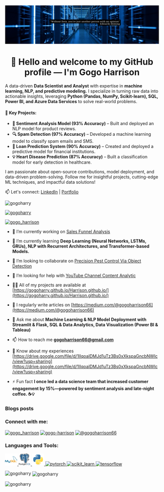 <p align="center">
  <img src="header.jpg" alt="Gogo Harrison's GitHub Banner" />
</p>

<h1 align="center">👋 Hello and welcome to my GitHub profile — I'm Gogo Harrison</h1>

A data-driven **Data Scientist and Analyst** with expertise in **machine learning, NLP, and predictive modeling.** I specialize in turning raw data into actionable insights, leveraging **Python (Pandas, NumPy, Scikit-learn), SQL, Power BI, and Azure Data Services** to solve real-world problems.

#### 📌 Key Projects:

- **🚀 Sentiment Analysis Model (93% Accuracy)** – Built and deployed an NLP model for product reviews.
- **🔍 Spam Detection (97% Accuracy)** – Developed a machine learning model to classify spam emails and SMS.
- **🏦 Loan Prediction System (90% Accuracy)** – Created and deployed a predictive model for financial institutions.
- **💡 Heart Disease Prediction (87% Accuracy)** – Built a classification model for early detection in healthcare.

I am passionate about open-source contributions, model deployment, and data-driven problem-solving. Follow me for insightful projects, cutting-edge ML techniques, and impactful data solutions!

📫 Let's connect: [LinkedIn](https://www.linkedin.com/in/gogo-harrison/) | [Portfolio](https://gogoharry.github.io)

<p align="left"> <img src="https://komarev.com/ghpvc/?username=gogoharry&label=Profile%20views&color=0e75b6&style=flat" alt="gogoharry" /> </p>

<p align="left"> <a href="https://github.com/ryo-ma/github-profile-trophy"><img src="https://github-profile-trophy.vercel.app/?username=gogoharry" alt="gogoharry" /></a> </p>

<p align="left"> <a href="https://twitter.com/gogo_harrison" target="blank"><img src="https://img.shields.io/twitter/follow/gogo_harrison?logo=twitter&style=for-the-badge" alt="gogo_harrison" /></a> </p>

- 🔭 I’m currently working on [Sales Funnel Analysis](https://github.com/GogoHarry/Sales-Funnel-Analysis)

- 🌱 I’m currently learning **Deep Learning (Neural Networks, LSTMs, GRUs), NLP with Recurrent Architectures, and Transformer-based Models.**

- 👯 I’m looking to collaborate on [Precision Pest Control Via Object Detection](https://github.com/GogoHarry/Precision-Pest-Control-Via-Object-Detection)

- 🤝 I’m looking for help with [YouTube Channel Content Analytic](https://github.com/GogoHarry/Alex-The-Analyst-s-YouTube-Channel-Content-Analytic)

- 👨‍💻 All of my projects are available at [https://gogoharry.github.io/Harrison.github.io/](https://gogoharry.github.io/Harrison.github.io/)

- 📝 I regularly write articles on [https://medium.com/@gogoharrison66](https://medium.com/@gogoharrison66)

- 💬 Ask me about **Machine Learning & NLP Model Deployment with Streamlit & Flask, SQL & Data Analytics, Data Visualization (Power BI & Tableau)**

- 📫 How to reach me **gogoharrison66@gmail.com**

- 📄 Know about my experiences [https://drive.google.com/file/d/1lIqoaIDMJd1uTz3Bs0xXkspaGncbNWlc/view?usp=sharing](https://drive.google.com/file/d/1lIqoaIDMJd1uTz3Bs0xXkspaGncbNWlc/view?usp=sharing)

- ⚡ Fun fact **I once led a data science team that increased customer engagement by 15%—powered by sentiment analysis and late-night coffee. ☕💡**

### Blogs posts
<!-- BLOG-POST-LIST:START -->
<!-- BLOG-POST-LIST:END -->

<h3 align="left">Connect with me:</h3>
<p align="left">
<a href="https://twitter.com/gogo_harrison" target="blank"><img align="center" src="https://raw.githubusercontent.com/rahuldkjain/github-profile-readme-generator/master/src/images/icons/Social/twitter.svg" alt="gogo_harrison" height="30" width="40" /></a>
<a href="https://linkedin.com/in/gogo-harrison" target="blank"><img align="center" src="https://raw.githubusercontent.com/rahuldkjain/github-profile-readme-generator/master/src/images/icons/Social/linked-in-alt.svg" alt="gogo-harrison" height="30" width="40" /></a>
<a href="https://medium.com/@gogoharrison66" target="blank"><img align="center" src="https://raw.githubusercontent.com/rahuldkjain/github-profile-readme-generator/master/src/images/icons/Social/medium.svg" alt="@gogoharrison66" height="30" width="40" /></a>
</p>

<h3 align="left">Languages and Tools:</h3>
<p align="left"> <a href="https://www.mysql.com/" target="_blank" rel="noreferrer"> <img src="https://raw.githubusercontent.com/devicons/devicon/master/icons/mysql/mysql-original-wordmark.svg" alt="mysql" width="40" height="40"/> </a> <a href="https://www.postgresql.org" target="_blank" rel="noreferrer"> <img src="https://raw.githubusercontent.com/devicons/devicon/master/icons/postgresql/postgresql-original-wordmark.svg" alt="postgresql" width="40" height="40"/> </a> <a href="https://www.python.org" target="_blank" rel="noreferrer"> <img src="https://raw.githubusercontent.com/devicons/devicon/master/icons/python/python-original.svg" alt="python" width="40" height="40"/> </a> <a href="https://pytorch.org/" target="_blank" rel="noreferrer"> <img src="https://www.vectorlogo.zone/logos/pytorch/pytorch-icon.svg" alt="pytorch" width="40" height="40"/> </a> <a href="https://scikit-learn.org/" target="_blank" rel="noreferrer"> <img src="https://upload.wikimedia.org/wikipedia/commons/0/05/Scikit_learn_logo_small.svg" alt="scikit_learn" width="40" height="40"/> </a> <a href="https://www.tensorflow.org" target="_blank" rel="noreferrer"> <img src="https://www.vectorlogo.zone/logos/tensorflow/tensorflow-icon.svg" alt="tensorflow" width="40" height="40"/> </a> </p>

<p><img align="left" src="https://github-readme-stats.vercel.app/api/top-langs?username=gogoharry&show_icons=true&locale=en&layout=compact" alt="gogoharry" /></p>

<p>&nbsp;<img align="center" src="https://github-readme-stats.vercel.app/api?username=gogoharry&show_icons=true&locale=en" alt="gogoharry" /></p>

<p><img align="center" src="https://github-readme-streak-stats.herokuapp.com/?user=gogoharry&" alt="gogoharry" /></p>
